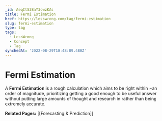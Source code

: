 ```yaml
---
_id: AeqCtS3BaY3cwzKAs
title: Fermi Estimation
href: https://lesswrong.com/tag/fermi-estimation
slug: fermi-estimation
type: tag
tags:
  - LessWrong
  - Concept
  - Tag
synchedAt: '2022-08-29T10:48:09.480Z'
---
```

# Fermi Estimation

A **Fermi Estimation** is a rough calculation which aims to be right within ~an order of magnitude, prioritizing getting a good enough to be useful answer without putting large amounts of thought and research in rather than being extremely accurate.

**Related Pages:** [[Forecasting & Prediction]]